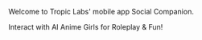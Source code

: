 Welcome to Tropic Labs' mobile app Social Companion.

Interact with AI Anime Girls for Roleplay & Fun!
